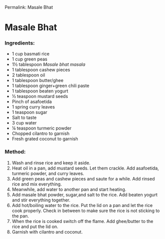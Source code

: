 Permalink: Masale Bhat
# Masale Bhat

### Ingredients:
* 1 cup basmati rice
* 1 cup green peas
* 1½ tablespoon _Masale bhat masala_
* 1 tablespoon cashew pieces
* 2 tablespoon oil
* 1 tablespoon butter/ghee
* 1 tablespoon ginger+green chili paste
* 1 tablespoon beaten yogurt
* ½ teaspoon mustard seeds
* Pinch of asafoetida
* 1 spring curry leaves
* 1 teaspoon sugar
* Salt to taste
* 3 cup water
* ¼ teaspoon turmeric powder
* Chopped cilantro to garnish
* Fresh grated coconut to garnish

### Method:
1. Wash and rinse rice and keep it aside.
2. Heat oil in a pan, add mustard seeds. Let them crackle. Add asafoetida, turmeric powder, and curry leaves. 
3. Add green peas and cashew pieces and saute for a while. Add rinsed rice and mix everything. 
4. Meanwhile, add water to another pan and start heating. 
5. Add masale bhat powder, sugar,and salt to the rice. Add beaten yogurt and stir everything together. 
6. Add hot/boiling water to the rice. Put the lid on a pan and let the rice cook properly. Check in between to make sure the rice is not sticking to the pan. 
7. When the rice is cooked switch off the flame. Add ghee/butter to the rice and put the lid on. 
8. Garnish with cilantro and coconut. 